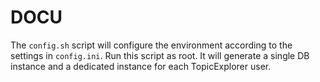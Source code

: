 # DOCU

The `config.sh` script will configure the environment according to the settings in `config.ini`. Run this script as root.
It will generate a single DB instance and a dedicated instance for each TopicExplorer user.





